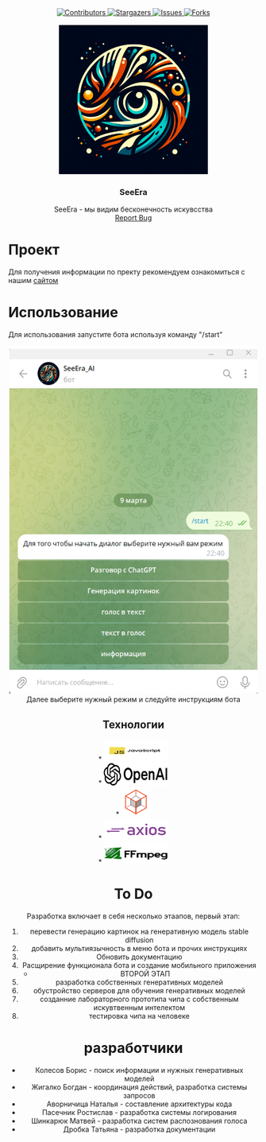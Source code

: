 <div align="center">
  <a href=" https://github.com/nothing126/SeeEra/graphs/contributors">
    <img src="https://img.shields.io/github/contributors/nothing126/SeeEra.svg?style=for-the-badge" alt="Contributors">
  </a>
  <a href="https://github.com/nothing126/SeeEra/stargazers">
    <img src="https://img.shields.io/github/stars/nothing126/SeeEra.svg?style=for-the-badge" alt="Stargazers">
  </a>
  <a href="https://github.com/nothing126/SeeEra/issues">
    <img src="https://img.shields.io/github/issues/nothing126/SeeEra.svg?style=for-the-badge" alt="Issues">
  </a>
  <a href="https://github.com/nothing126/SeeEra/network/members">
    <img src="https://img.shields.io/github/forks/nothing126/SeeEra.svg?style=for-the-badge" alt="Forks">
  </a>
</div>

 <!-- PROJECT LOGO -->
<br />
<div align="center">
  <a href="https://github.com/nothing126/">
    <img src="https://github.com/nothing126/SeeEra/blob/master/img/25686867444.png" alt="Logo" width="300" height="300">
  </a>

  <h3 align="center">SeeEra</h3>
  SeeEra - мы видим бесконечность искувсства 
    <br />
    <a href="https://t.me/Nonthing1571">Report Bug</a>
   
  </p>
</div>

# Проект

Для получения информации по пректу рекомендуем ознакомиться с нашим [сайтом](https://masterpiese.kesug.com/)

# Использование

Для использования запустите бота используя команду "/start"

<div align="center">
  <a href="https://github.com/nothing126/SeeEra/blob/master/img/seeEraMenu.png">
    <img src="https://github.com/nothing126/SeeEra/blob/master/img/seeEraMenu.png"  width="500" height= "700">
  </a>
  Далее выберите нужный режим и следуйте инструкциям бота

## Технологии 
   <div align="flex-start">
* <a href="https://github.com/nodejs">
    <img src="https://github.com/nothing126/openaihub/blob/master/img/js.jpg" alt="axios bage" width="130" height="45">
  </a>
  
  <div align="flex-start">
* <a href="https://github.com/openai/openai-node">
    <img src="https://github.com/nothing126/openaihub/blob/master/img/openai.png" alt="axios bage" width="130" height="45">
  </a>
  
  <div align="flex-start">
* <a href="https://github.com/telegraf/telegraf">
    <img src="https://github.com/nothing126/openaihub/blob/master/img/telegraf1.png" alt="axios bage" width="60" height="60">
  </a>
  
  <div align="flex-start">
* <a href="https://github.com/axios/axios">
    <img src="https://github.com/nothing126/openaihub/blob/master/img/axios.png" alt="axios bage" width="130" height="45">
  </a>
  
  <div align="flex-start">
* <a href="https://github.com/fluent-ffmpeg/node-fluent-ffmpeg">
    <img src="https://github.com/nothing126/openaihub/blob/master/img/ffmpeg.jpg" alt="axios bage" width="130" height="45">
  </a>

# To Do

Разработка включает в себя несколько этаапов, первый этап:

1. перевести генерацию картинок на генеративную модель stable diffusion
2. добавить мультиязычность в меню бота и прочих инструкциях
3. Обновить документацию
4. Расщирение функционала бота и создание мобильного приложения
   - ВТОРОЙ ЭТАП
1. разработка собственных генеративных моделей
2. обустройство серверов для обучения генеративных моделей
3. созданние лабораторного прототипа чипа с собственным искувтвенным интелектом
4. тестировка чипа на человеке

# разработчики
- Колесов Борис - поиск информации и нужных генеративных моделей
- Жигалко Богдан -  координация действий, разработка системы запросов
- Аворничица Наталья - составление архитектуры кода
- Пасечник Ростислав - разработка системы логирования
- Шинкарюк Матвей - разработка систем распознования голоса 
- Дробка Татьяна - разработка документации

[contributors-shield]:https://img.shields.io/github/contributors/nothing126/SeeEra.svg?style=for-the-badge
[contributors-url]: https://github.com/nothing126/SeeEra/graphs/contributors
[forks-shield]: https://img.shields.io/github/forks/nothing126/SeeEra.svg?style=for-the-badge
[forks-url]:https://github.com/nothing126/SeeEra/network/members
[stars-shield]: https://img.shields.io/github/stars/nothing126/SeeEra.svg?style=for-the-badge
[stars-url]:https://github.com/nothing126/SeeEra/stargazers
[issues-shield]:https://img.shields.io/github/issues/nothing126/SeeEra.svg?style=for-the-badge
[issues-url]:https://github.com/nothing126/SeeEra/issues
